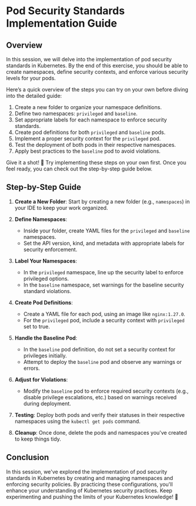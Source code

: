# Pod Security Standards Implementation Guide

## Overview

In this session, we will delve into the implementation of pod security standards in Kubernetes. By the end of this exercise, you should be able to create namespaces, define security contexts, and enforce various security levels for your pods.

Here’s a quick overview of the steps you can try on your own before diving into the detailed guide:

1. Create a new folder to organize your namespace definitions.
2. Define two namespaces: `privileged` and `baseline`.
3. Set appropriate labels for each namespace to enforce security standards.
4. Create pod definitions for both `privileged` and `baseline` pods.
5. Implement a proper security context for the `privileged` pod.
6. Test the deployment of both pods in their respective namespaces.
7. Apply best practices to the `baseline` pod to avoid violations.

Give it a shot! 🚀 Try implementing these steps on your own first. Once you feel ready, you can check out the step-by-step guide below.

## Step-by-Step Guide

1. **Create a New Folder**: Start by creating a new folder (e.g., `namespaces`) in your IDE to keep your work organized.

2. **Define Namespaces**:

   - Inside your folder, create YAML files for the `privileged` and `baseline` namespaces.
   - Set the API version, kind, and metadata with appropriate labels for security enforcement.

3. **Label Your Namespaces**:

   - In the `privileged` namespace, line up the security label to enforce privileged options.
   - In the `baseline` namespace, set warnings for the baseline security standard violations.

4. **Create Pod Definitions**:

   - Create a YAML file for each pod, using an image like `nginx:1.27.0`.
   - For the `privileged` pod, include a security context with `privileged` set to true.

5. **Handle the Baseline Pod**:

   - In the `baseline` pod definition, do not set a security context for privileges initially.
   - Attempt to deploy the `baseline` pod and observe any warnings or errors.

6. **Adjust for Violations**:

   - Modify the `baseline` pod to enforce required security contexts (e.g., disable privilege escalations, etc.) based on warnings received during deployment.

7. **Testing**: Deploy both pods and verify their statuses in their respective namespaces using the `kubectl get pods` command.

8. **Cleanup**: Once done, delete the pods and namespaces you've created to keep things tidy.

## Conclusion

In this session, we've explored the implementation of pod security standards in Kubernetes by creating and managing namespaces and enforcing security policies. By practicing these configurations, you'll enhance your understanding of Kubernetes security practices. Keep experimenting and pushing the limits of your Kubernetes knowledge! 🌟
